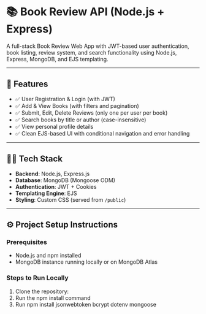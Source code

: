 # 📚 Book Review API (Node.js + Express)

A full-stack Book Review Web App with JWT-based user authentication, book listing, review system, and search functionality using Node.js, Express, MongoDB, and EJS templating.

---

## 🚀 Features

- ✅ User Registration & Login (with JWT)
- ✅ Add & View Books (with filters and pagination)
- ✅ Submit, Edit, Delete Reviews (only one per user per book)
- ✅ Search books by title or author (case-insensitive)
- ✅ View personal profile details
- ✅ Clean EJS-based UI with conditional navigation and error handling

---

## 🧑‍💻 Tech Stack

- **Backend**: Node.js, Express.js
- **Database**: MongoDB (Mongoose ODM)
- **Authentication**: JWT + Cookies
- **Templating Engine**: EJS
- **Styling**: Custom CSS (served from `/public`)

---

## ⚙️ Project Setup Instructions

### Prerequisites

- Node.js and npm installed
- MongoDB instance running locally or on MongoDB Atlas

### Steps to Run Locally

1. Clone the repository:
2. Run the npm install command 
3. Run npm install jsonwebtoken bcrypt dotenv mongoose


